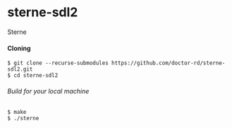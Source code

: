 # sterne-sdl2
Sterne

#### Cloning
`$ git clone --recurse-submodules https://github.com/doctor-rd/sterne-sdl2.git`\
`$ cd sterne-sdl2`

###### Build for your local machine
`$ make`\
`$ ./sterne`
